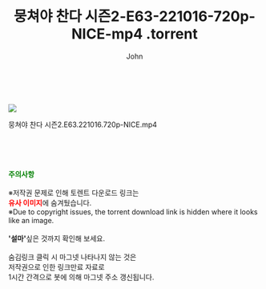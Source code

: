 ﻿---
layout: post
title:  "                    뭉쳐야 찬다 시즌2-E63-221016-720p-NICE-mp4                .torrent"
author: John
categories: [ TV ]
tags: [  ]
image: https://torrentrj58.com/uploadfile/full/0559596463b67f5519429788233d6a5f2c0f0c30.jpg 
description: "                    뭉쳐야 찬다 시즌2-E63-221016-720p-NICE-mp4                 torrent 정보 공유"
toc: true
toc_sticky: true
---

<br>
<p><img src="https://torrentrj58.com/uploadfile/full/0559596463b67f5519429788233d6a5f2c0f0c30.jpg"/></p>
 뭉쳐야 찬다 시즌2.E63.221016.720p-NICE.mp4    
    
<br><br><br>
<p data-ke-size="size16"><b><span style="color: green;">주의사항</span></b><br /><br />※저작권 문제로 인해 토렌트 다운로드 링크는<br /><b><span style="color: red;">유사 이미지</span></b>에 숨겨뒀습니다.<br />※Due to copyright issues, the torrent download link is hidden where it looks like an image.<br /><br /><b>'설마'</b>싶은 것까지 확인해 보세요.<br /><br />숨김링크 클릭 시 마그넷 나타나지 않는 것은<br />저작권으로 인한 링크만료 자료로<br />1시간 간격으로 봇에 의해 마그넷 주소 갱신됩니다.</p>
